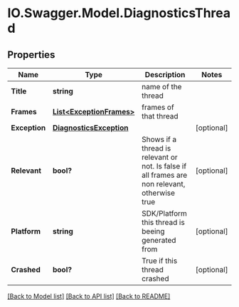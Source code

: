 # IO.Swagger.Model.DiagnosticsThread
## Properties

Name | Type | Description | Notes
------------ | ------------- | ------------- | -------------
**Title** | **string** | name of the thread | 
**Frames** | [**List&lt;ExceptionFrames&gt;**](ExceptionFrames.md) | frames of that thread | 
**Exception** | [**DiagnosticsException**](DiagnosticsException.md) |  | [optional] 
**Relevant** | **bool?** | Shows if a thread is relevant or not. Is false if all frames are non relevant, otherwise true | [optional] 
**Platform** | **string** | SDK/Platform this thread is beeing generated from | [optional] 
**Crashed** | **bool?** | True if this thread crashed | [optional] 

[[Back to Model list]](../README.md#documentation-for-models) [[Back to API list]](../README.md#documentation-for-api-endpoints) [[Back to README]](../README.md)

